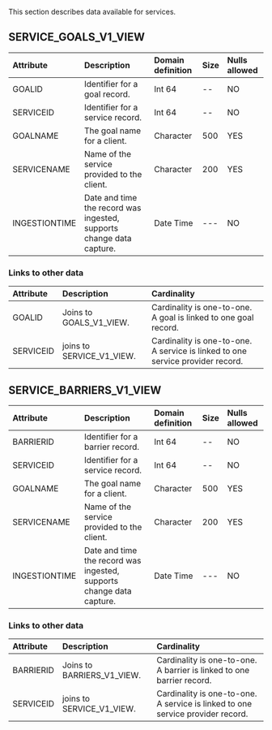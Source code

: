 

This section describes data available for services.


## SERVICE_GOALS_V1_VIEW


| Attribute | Description | Domain definition |Size | Nulls allowed |
| :-------------- | :------ |:------ |:------ |:------ |
| GOALID| Identifier for a goal record.  |Int 64| --|NO|
| SERVICEID| Identifier for a service record.  |Int 64| --|NO|
| GOALNAME| The goal name for a client. | Character| 500|YES|
| SERVICENAME| Name of the service provided to the client. | Character| 200|YES|
| INGESTIONTIME| Date and time the record was ingested, supports change data capture. | Date Time|---  |NO|

### Links to other data


| Attribute | Description |Cardinality |
| :-------------- | :------ |:------ |
| GOALID| Joins to GOALS_V1_VIEW. | Cardinality is one-to-one.  A goal is linked to one goal record.|
| SERVICEID | joins to SERVICE_V1_VIEW. | Cardinality is one-to-one. A service is linked to one service provider record. |




## SERVICE_BARRIERS_V1_VIEW


| Attribute | Description | Domain definition |Size | Nulls allowed |
| :-------------- | :------ |:------ |:------ |:------ |
| BARRIERID| Identifier for a barrier record.  |Int 64| --|NO|
| SERVICEID| Identifier for a service record.  |Int 64| --|NO|
| GOALNAME| The goal name for a client. | Character| 500|YES|
| SERVICENAME| Name of the service provided to the client. | Character| 200|YES|
| INGESTIONTIME| Date and time the record was ingested, supports change data capture. | Date Time|---  |NO|

### Links to other data


| Attribute | Description |Cardinality |
| :-------------- | :------ |:------ |
| BARRIERID| Joins to BARRIERS_V1_VIEW. | Cardinality is one-to-one.  A barrier is linked to one barrier record.|
| SERVICEID | joins to SERVICE_V1_VIEW. | Cardinality is one-to-one. A service is linked to one service provider record. |
